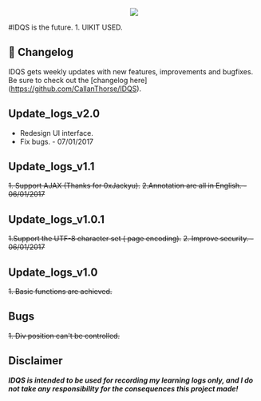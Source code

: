 <p align="center"><img src="http://blogpictures.oss-cn-shanghai.aliyuncs.com/github/logo.png" /></p>
#IDQS is the future.
1. UIKIT USED.

## :scroll: Changelog
IDQS gets weekly updates with new features, improvements and bugfixes.
Be sure to check out the [changelog here] (https://github.com/CallanThorse/IDQS).

## Update_logs_v2.0
* Redesign UI interface.
* Fix bugs. - 07/01/2017

## Update_logs_v1.1
~~1. Support AJAX (Thanks for 0xJackyu).~~
~~2.Annotation are all in English. - 06/01/2017~~

## Update_logs_v1.0.1
~~1.Support the UTF-8 character set ( page encoding).~~
~~2. Improve security. - 06/01/2017~~

## Update_logs_v1.0
~~1. Basic functions are achieved.~~

## Bugs
~~1. Div position can't be controlled.~~

## Disclaimer
***IDQS is intended to be used for recording my learning logs only, and I do not take any responsibility for the consequences this project made!***
